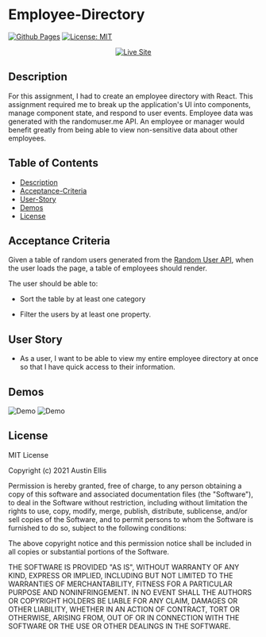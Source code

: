 # Employee-Directory

[![Github Pages](https://img.shields.io/badge/Heroku%20link-%40Adellis95-orange)](https://adellis95.github.io/Employee-Directory/)
[![License: MIT](https://img.shields.io/badge/License-MIT-yellow.svg)](https://opensource.org/licenses/MIT)

<p align="center">
    <a href="https://adellis95.github.io/Employee-Directory/"><img src="https://img.shields.io/badge/-👉 See Live Site-success?style=for-the-badge"  alt="Live Site" /></a>
</p>

## Description

For this assignment, I had to create an employee directory with React. This assignment required me to break up the application's UI into components, manage component state, and respond to user events. Employee data was generated with the randomuser.me API. An employee or manager would benefit greatly from being able to view non-sensitive data about other employees.

## Table of Contents

- [Description](#description)
- [Acceptance-Criteria](#acceptance-criteria)
- [User-Story](#user-story)
- [Demos](#demos)
- [License](#license)

## Acceptance Criteria

Given a table of random users generated from the [Random User API](https://randomuser.me/), when the user loads the page, a table of employees should render.

The user should be able to:

- Sort the table by at least one category

- Filter the users by at least one property.

## User Story

- As a user, I want to be able to view my entire employee directory at once so that I have quick access to their information.

## Demos

![Demo]()
![Demo]()

## License

MIT License

Copyright (c) 2021 Austin Ellis

Permission is hereby granted, free of charge, to any person obtaining a copy
of this software and associated documentation files (the "Software"), to deal
in the Software without restriction, including without limitation the rights
to use, copy, modify, merge, publish, distribute, sublicense, and/or sell
copies of the Software, and to permit persons to whom the Software is
furnished to do so, subject to the following conditions:

The above copyright notice and this permission notice shall be included in all
copies or substantial portions of the Software.

THE SOFTWARE IS PROVIDED "AS IS", WITHOUT WARRANTY OF ANY KIND, EXPRESS OR
IMPLIED, INCLUDING BUT NOT LIMITED TO THE WARRANTIES OF MERCHANTABILITY,
FITNESS FOR A PARTICULAR PURPOSE AND NONINFRINGEMENT. IN NO EVENT SHALL THE
AUTHORS OR COPYRIGHT HOLDERS BE LIABLE FOR ANY CLAIM, DAMAGES OR OTHER
LIABILITY, WHETHER IN AN ACTION OF CONTRACT, TORT OR OTHERWISE, ARISING FROM,
OUT OF OR IN CONNECTION WITH THE SOFTWARE OR THE USE OR OTHER DEALINGS IN THE
SOFTWARE.
